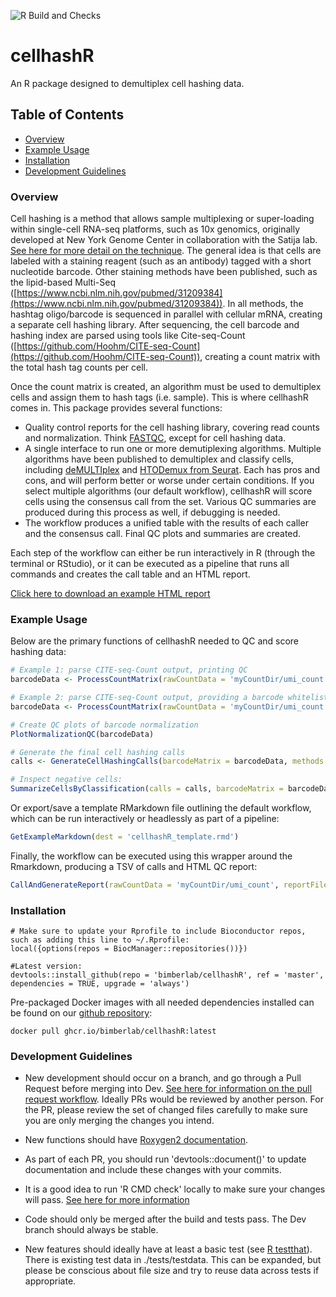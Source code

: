 ![R Build and Checks](https://github.com/BimberLab/cellhashR/workflows/R%20Build%20and%20Checks/badge.svg)

# cellhashR
An R package designed to demultiplex cell hashing data.

## Table of Contents
* [Overview](#overview)
* [Example Usage](#example)
* [Installation](#installation)
* [Development Guidelines](#developers)


### <a name = "overview">Overview</a>

Cell hashing is a method that allows sample multiplexing or super-loading within single-cell RNA-seq platforms, such as 10x genomics, originally developed at New York Genome Center in collaboration with the Satija lab. [See here for more detail on the technique](https://cite-seq.com/cell-hashing/). The general idea is that cells are labeled with a staining reagent (such as an antibody) tagged with a short nucleotide barcode. Other staining methods have been published, such as the lipid-based Multi-Seq ([https://www.ncbi.nlm.nih.gov/pubmed/31209384](https://www.ncbi.nlm.nih.gov/pubmed/31209384)).  In all methods, the hashtag oligo/barcode is sequenced in parallel with cellular mRNA, creating a separate cell hashing library. After sequencing, the cell barcode and hashing index are parsed using tools like Cite-seq-Count ([https://github.com/Hoohm/CITE-seq-Count](https://github.com/Hoohm/CITE-seq-Count)), creating a count matrix with the total hash tag counts per cell. 

Once the count matrix is created, an algorithm must be used to demultiplex cells and assign them to hash tags (i.e. sample). This is where cellhashR comes in. This package provides several functions:
- Quality control reports for the cell hashing library, covering read counts and normalization. Think [FASTQC](https://www.bioinformatics.babraham.ac.uk/projects/fastqc/), except for cell hashing data.
- A single interface to run one or more demutiplexing algorithms. Multiple algorithms have been published to demultiplex and classify cells, including [deMULTIplex](https://github.com/chris-mcginnis-ucsf/MULTI-seq) and [HTODemux from Seurat](https://satijalab.org/seurat/v3.1/hashing_vignette.html). Each has pros and cons, and will perform better or worse under certain conditions. If you select multiple algorithms (our default workflow), cellhashR will score cells using the consensus call from the set. Various QC summaries are produced during this process as well, if debugging is needed.
- The workflow produces a unified table with the results of each caller and the consensus call. Final QC plots and summaries are created. 

Each step of the workflow can either be run interactively in R (through the terminal or RStudio), or it can be executed as a pipeline that runs all commands and creates the call table and an HTML report. 

[Click here to download an example HTML report](https://htmlpreview.github.io/?https://github.com/BimberLab/cellhashR/blob/master/examples/cellhashR.html)

### <a name="example">Example Usage</a>

Below are the primary functions of cellhashR needed to QC and score hashing data:
```r
# Example 1: parse CITE-seq-Count output, printing QC
barcodeData <- ProcessCountMatrix(rawCountData = 'myCountDir/umi_count', minCountPerCell = 5)

# Example 2: parse CITE-seq-Count output, providing a barcode whitelist. 
barcodeData <- ProcessCountMatrix(rawCountData = 'myCountDir/umi_count', minCountPerCell = 5, barcodeWhitelist = c('HTO-1', 'HTO-2', 'HTO-3', 'HTO-4', 'HTO-6'))

# Create QC plots of barcode normalization
PlotNormalizationQC(barcodeData)

# Generate the final cell hashing calls
calls <- GenerateCellHashingCalls(barcodeMatrix = barcodeData, methods = c('multiseq', 'htodemux'))

# Inspect negative cells:
SummarizeCellsByClassification(calls = calls, barcodeMatrix = barcodeData)


```

Or export/save a template RMarkdown file outlining the default workflow, which can be run interactively or headlessly as part of a pipeline:
 
```r
GetExampleMarkdown(dest = 'cellhashR_template.rmd')
```

Finally, the workflow can be executed using this wrapper around the Rmarkdown, producing a TSV of calls and HTML QC report:
 
```r
CallAndGenerateReport(rawCountData = 'myCountDir/umi_count', reportFile = 'report.html', callFile = 'calls.txt', barcodeWhitelist = c('HTO-1', 'HTO-2', 'HTO-3'), title = 'Cell Hashing For Experiment 1')
```
### <a name="installation">Installation</a>

```{r}
# Make sure to update your Rprofile to include Bioconductor repos, such as adding this line to ~/.Rprofile:
local({options(repos = BiocManager::repositories())})

#Latest version:
devtools::install_github(repo = 'bimberlab/cellhashR', ref = 'master', dependencies = TRUE, upgrade = 'always')
```
    
Pre-packaged Docker images with all needed dependencies installed can be found on our [github repository](https://hub.docker.com/r/bimberlab/oosap): 

```
docker pull ghcr.io/bimberlab/cellhashR:latest
```

### <a name="developers">Development Guidelines</a>

* New development should occur on a branch, and go through a Pull Request before merging into Dev.  [See here for information on the pull request workflow](https://guides.github.com/introduction/flow/).  Ideally PRs would be reviewed by another person.  For the PR, please review the set of changed files carefully to make sure you are only merging the changes you intend.   

* New functions should have [Roxygen2 documentation](https://kbroman.org/pkg_primer/pages/docs.html).

* As part of each PR, you should run 'devtools::document()' to update documentation and include these changes with your commits.

* It is a good idea to run 'R CMD check' locally to make sure your changes will pass.  [See here for more information](http://r-pkgs.had.co.nz/check.html)

* Code should only be merged after the build and tests pass.  The Dev branch should always be stable.

* New features should ideally have at least a basic test (see [R testthat](http://r-pkgs.had.co.nz/tests.html)).  There is existing test data in ./tests/testdata.  This can be expanded, but please be conscious about file size and try to reuse data across tests if appropriate.


